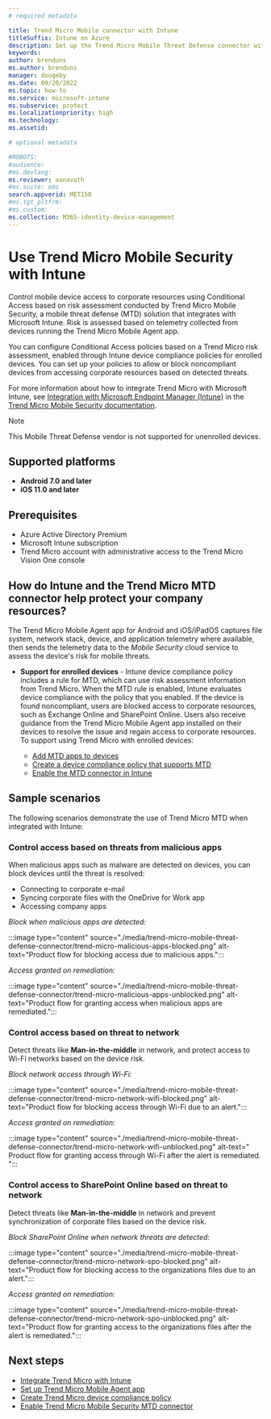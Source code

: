 ```yaml
---
# required metadata

title: Trend Micro Mobile connector with Intune
titleSuffix: Intune on Azure
description: Set up the Trend Micro Mobile Threat Defense connector with Intune.
keywords:
author: brenduns
ms.author: brenduns
manager: dougeby
ms.date: 09/20/2022
ms.topic: how-to
ms.service: microsoft-intune
ms.subservice: protect
ms.localizationpriority: high
ms.technology:
ms.assetid: 

# optional metadata

#ROBOTS:
#audience:
#ms.devlang:
ms.reviewer: aanavath
#ms.suite: ems
search.appverid: MET150
#ms.tgt_pltfrm:
#ms.custom:
ms.collection: M365-identity-device-management
---
```


# Use Trend Micro Mobile Security with Intune

Control mobile device access to corporate resources using Conditional Access based on risk assessment conducted by Trend Micro Mobile Security, a mobile threat defense (MTD) solution that integrates with Microsoft Intune. Risk is assessed based on telemetry collected from devices running the Trend Micro Mobile Agent app.

You can configure Conditional Access policies based on a Trend Micro risk assessment, enabled through Intune device compliance policies for enrolled devices. You can set up your policies to allow or block noncompliant devices from accessing corporate resources based on detected threats.

For more information about how to integrate Trend Micro with Microsoft Intune, see [Integration with Microsoft Endpoint Manager (Intune)](http://docs.trendmicro.com/en-us/enterprise/trend-micro-vision-one/mobile-security/getting-started-with_003/integration-with-int.aspx) in the [Trend Micro Mobile Security documentation](https://docs.trendmicro.com/en-us/enterprise/trend-micro-vision-one/mobile-security.aspx).

> [!NOTE]
> This Mobile Threat Defense vendor is not supported for unenrolled devices.

## Supported platforms

- **Android 7.0 and later**
- **iOS 11.0 and later**

## Prerequisites

- Azure Active Directory Premium
- Microsoft Intune subscription
- Trend Micro account with administrative access to the Trend Micro Vision One console

## How do Intune and the Trend Micro MTD connector help protect your company resources?

The Trend Micro Mobile Agent app for Android and iOS/iPadOS captures file system, network stack, device, and application telemetry where available, then sends the telemetry data to the *Mobile Security* cloud service to assess the device's risk for mobile threats.

- **Support for enrolled devices** - Intune device compliance policy includes a rule for MTD, which can use risk assessment information from Trend Micro. When the MTD rule is enabled, Intune evaluates device compliance with the policy that you enabled. If the device is found noncompliant, users are blocked access to corporate resources, such as Exchange Online and SharePoint Online. Users also receive guidance from the Trend Micro Mobile Agent app installed on their devices to resolve the issue and regain access to corporate resources. To support using Trend Micro with enrolled devices:

  - [Add MTD apps to devices](../protect/mtd-apps-ios-app-configuration-policy-add-assign.md)
  - [Create a device compliance policy that supports MTD](../protect/mtd-device-compliance-policy-create.md)
  - [Enable the MTD connector in Intune](../protect/mtd-connector-enable.md)

## Sample scenarios

The following scenarios demonstrate the use of Trend Micro MTD when integrated with Intune:

### Control access based on threats from malicious apps

When malicious apps such as malware are detected on devices, you can block devices until the threat is resolved:

- Connecting to corporate e-mail
- Syncing corporate files with the OneDrive for Work app
- Accessing company apps

*Block when malicious apps are detected:*

:::image type="content" source="./media/trend-micro-mobile-threat-defense-connector/trend-micro-malicious-apps-blocked.png" alt-text="Product flow for blocking access due to malicious apps.":::

*Access granted on remediation:*

:::image type="content" source="./media/trend-micro-mobile-threat-defense-connector/trend-micro-malicious-apps-unblocked.png" alt-text="Product flow for granting access when malicious apps are remediated.":::

### Control access based on threat to network

Detect threats like **Man-in-the-middle** in network, and protect access to Wi-Fi networks based on the device risk.

*Block network access through Wi-Fi:*

:::image type="content" source="./media/trend-micro-mobile-threat-defense-connector/trend-micro-network-wifi-blocked.png" alt-text="Product flow for blocking access through Wi-Fi due to an alert.":::

*Access granted on remediation:*

:::image type="content" source="./media/trend-micro-mobile-threat-defense-connector/trend-micro-network-wifi-unblocked.png" alt-text=" Product flow for granting access through Wi-Fi after the alert is remediated. ":::

### Control access to SharePoint Online based on threat to network

Detect threats like **Man-in-the-middle** in network and prevent synchronization of corporate files based on the device risk.

*Block SharePoint Online when network threats are detected:*

:::image type="content" source="./media/trend-micro-mobile-threat-defense-connector/trend-micro-network-spo-blocked.png" alt-text="Product flow for blocking access to the organizations files due to an alert.":::

*Access granted on remediation:*

:::image type="content" source="./media/trend-micro-mobile-threat-defense-connector/trend-micro-network-spo-unblocked.png" alt-text="Product flow for granting access to the organizations files after the alert is remediated.":::

## Next steps

- [Integrate Trend Micro with Intune](../protect/trend-micro-mtd-connector-integration.md)
- [Set up Trend Micro Mobile Agent app](../protect/mtd-apps-ios-app-configuration-policy-add-assign.md)
- [Create Trend Micro device compliance policy](../protect/mtd-device-compliance-policy-create.md)
- [Enable Trend Micro Mobile Security MTD connector](../protect/mtd-connector-enable.md)
